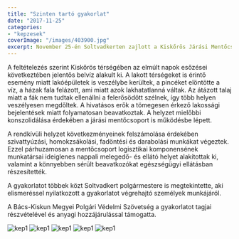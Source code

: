 ```yaml
---
title: "Szinten tartó gyakorlat"
date: "2017-11-25"
categories:
- "kepzesek"
coverImage: "/images/403900.jpg"
excerpt: November 25-én Soltvadkerten zajlott a Kiskőrös Járási Mentőcsoportok éves szinten tartó gyakorlata.
---
```


A feltételezés szerint Kiskőrös térségében az elmúlt napok esőzései következtében jelentős belvíz alakult ki. A lakott térségeket is érintő esemény miatt lakóépületek is veszélybe kerültek, a pincéket elöntötte a víz, a házak fala felázott, ami miatt azok lakhatatlanná váltak. Az átázott talaj miatt a fák nem tudtak ellenállni a felerősödött szélnek, így több helyen veszélyesen megdőltek. A hivatásos erők a tömegesen érkező lakossági bejelentések miatt folyamatosan beavatkoztak. A helyzet mielőbbi konszolidálása érdekében a járási mentőcsoport is működésbe lépett.

A rendkívüli helyzet következményeinek felszámolása érdekében szivattyúzási, homokzsákolási, fadöntési és darabolási munkákat végeztek. Ezzel párhuzamosan a mentőcsoport logisztikai komponensének munkatársai ideiglenes nappali melegedő- és ellátó helyet alakítottak ki, valamint a könnyebben sérült beavatkozókat egészségügyi ellátásban részesítették.

A gyakorlatot többek közt Soltvadkert polgármestere is megtekintette, aki elismeréssel nyilatkozott a gyakorlatot végrehajtó személyek munkájáról.

A Bács-Kiskun Megyei Polgári Védelmi Szövetség a gyakorlatot tagjai részvételével és anyagi hozzájárulással támogatta.

![kep1](/images/403897.jpg)
![kep1](/images/403898.jpg)
![kep1](/images/403899.jpg)
![kep1](/images/403900.jpg)
![kep1](/images/403901.jpg)